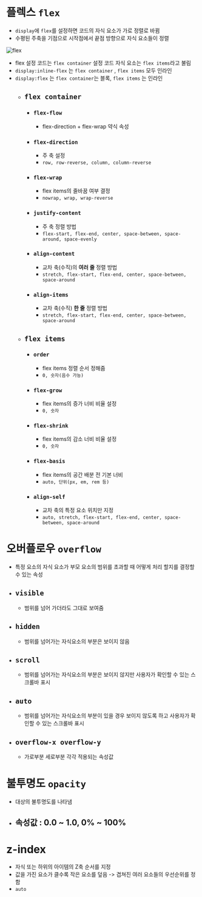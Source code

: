 # 플렉스 `flex`
- `display`에 `flex`를 설정하면 코드의 자식 요소가 가로 정렬로 바뀜
- 수평된 주축을 기점으로 시작점에서 끝점 방향으로 자식 요소들이 정렬

![flex](https://velog.velcdn.com/images/front-ant/post/b98ba153-3c96-4c15-98b6-0ab1c9c63f5d/image.png)

- flex 설정 코드는 `flex container` 설정 코드 자식 요소는 `flex items`라고 불림
- `display:inline-flex` 는 `flex container` , `flex items` 모두 인라인
- `display:flex` 는 `flex container`는 블록, `flex items` 는 인라인
  - ## `flex container`
    - ### `flex-flow`
      + flex-direction + flex-wrap 약식 속성
    - ### `flex-direction`
      + 주 축 설정
      + `row, row-reverse, column, column-reverse`
    - ### `flex-wrap`
      + flex items의 줄바꿈 여부 결정
      + `nowrap, wrap, wrap-reverse`
    - ### `justify-content`
      + 주 축 정렬 방법
      + `flex-start, flex-end, center, space-between, space-around, space-evenly`
    - ### `align-content`
      + 교차 축(수직)의 **여러 줄** 정렬 방법
      + `stretch, flex-start, flex-end, center, space-between, space-around`
    - ### `align-items`
      + 교차 축(수직) **한 줄** 정렬 방법
      + `stretch, flex-start, flex-end, center, space-between, space-around`
  - ## `flex items`
    - ### `order`
      + flex items 정렬 순서 정해줌
      + `0, 숫자(음수 가능)`
    - ### `flex-grow`
      + flex items의 증가 너비 비율 설정
      + `0, 숫자`
    - ### `flex-shrink`
      + flex items의 감소 너비 비율 설정
      + `0, 숫자`
    - ### `flex-basis`
      + flex items의 공간 배분 전 기본 너비
      + `auto, 단위(px, em, rem 등)`
    - ### `align-self`
      + 교차 축의 특정 요소 위치만 지정
      + `auto, stretch, flex-start, flex-end, center, space-between, space-around`
  
# 오버플로우 `overflow`
- 특정 요소의 자식 요소가 부모 요소의 범위를 초과할 때 어떻게 처리 할지를 결정할 수 있는 속성
- ## `visible`
  - 범위를 넘어 가더라도 그대로 보여줌
- ## `hidden`
  - 범위를 넘어가는 자식요소의 부분은 보이지 않음
- ## `scroll`
  - 범위를 넘어가는 자식요소의 부분은 보이지 않지만 사용자가 확인할 수 있는 스크롤바 표시
- ## `auto`
  - 범위를 넘어가는 자식요소의 부분이 있을 경우 보이지 않도록 하고 사용자가 확인할 수 있는 스크롤바 표시
- ## `overflow-x overflow-y`
  - 가로부분 세로부분 각각 적용되는 속성값

# 불투명도 `opacity`
- 대상의 불투명도를 나타냄
- ## 속성값 : 0.0 ~ 1.0, 0% ~ 100%

# z-index
- 자식 또는 하위의 아이템의 Z축 순서를 지정
- 값을 가진 요소가 클수록 작은 요소를 덮음 -> 겹쳐진 여러 요소들의 우선순위를 정함
- `auto`
